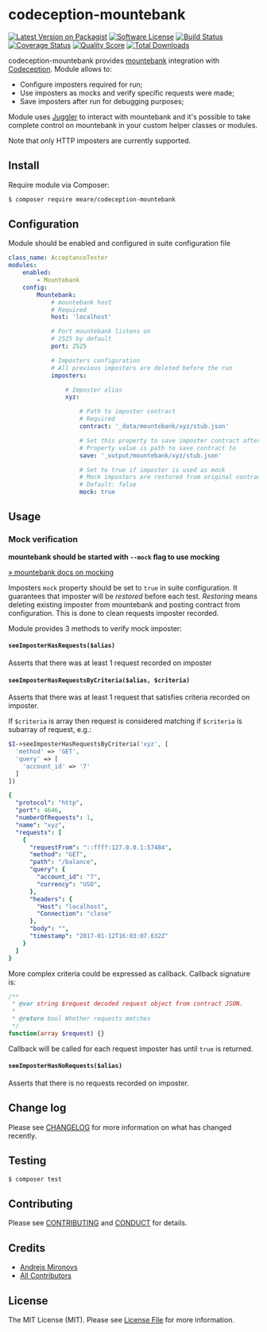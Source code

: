 # codeception-mountebank

[![Latest Version on Packagist][ico-version]][link-packagist]
[![Software License][ico-license]](LICENSE.md)
[![Build Status][ico-travis]][link-travis]
[![Coverage Status][ico-scrutinizer]][link-scrutinizer]
[![Quality Score][ico-code-quality]][link-code-quality]
[![Total Downloads][ico-downloads]][link-downloads]

codeception-mountebank provides [mountebank](http://www.mbtest.org/) integration with [Codeception](http://codeception.com/). Module allows to:

* Configure imposters required for run;
* Use imposters as mocks and verify specific requests were made;
* Save imposters after run for debugging purposes;

Module uses [Juggler](https://github.com/meare/juggler) to interact with mountebank and it's possible to take complete control on mountebank in your custom helper classes or modules.

Note that only HTTP imposters are currently supported.

## Install

Require module via Composer:

``` bash
$ composer require meare/codeception-mountebank
```

## Configuration

Module should be enabled and configured in suite configuration file

``` yaml
class_name: AcceptanceTester
modules:
    enabled:
        - Mountebank
    config:
        Mountebank:
            # mountebank host
            # Required
            host: 'localhost'

            # Port mountebank listens on
            # 2525 by default
            port: 2525

            # Imposters configuration
            # All previous imposters are deleted before the run
            imposters:

                # Imposter alias
                xyz:

                    # Path to imposter contract
                    # Required
                    contract: '_data/mountebank/xyz/stub.json'

                    # Set this property to save imposter contract after tests run
                    # Property value is path to save contract to
                    save: '_output/mountebank/xyz/stub.json'

                    # Set to true if imposter is used as mock
                    # Mock imposters are restored from original contract after each test
                    # Default: false
                    mock: true
```

## Usage

### Mock verification

**mountebank should be started with ``--mock`` flag to use mocking**

[&raquo; mountebank docs on mocking](http://www.mbtest.org/docs/api/mocks)

Imposters ``mock`` property should be set to ``true`` in suite configuration. It guarantees that imposter will be _restored_ before each test. _Restoring_ means deleting existing imposter from mountebank and posting contract from configuration. This is done to clean requests imposter recorded.

Module provides 3 methods to verify mock imposter:
#### ``seeImposterHasRequests($alias)``
Asserts that there was at least 1 request recorded on imposter
#### ``seeImposterHasRequestsByCriteria($alias, $criteria)``
Asserts that there was at least 1 request that satisfies criteria recorded on imposter.

If ``$criteria`` is array then request is considered matching if ``$criteria`` is subarray of request, e.g.:

``` php
$I->seeImposterHasRequestsByCriteria('xyz', [
  'method' => 'GET',
  'query' => [
    'account_id' => '7'
  ]
])
```

``` yaml
{
  "protocol": "http",
  "port": 4646,
  "numberOfRequests": 1,
  "name": "xyz",
  "requests": [
    {
      "requestFrom": "::ffff:127.0.0.1:57484",
      "method": "GET",
      "path": "/balance",
      "query": {
        "account_id": "7",
        "currency": "USD",
      },
      "headers": {
        "Host": "localhost",
        "Connection": "close"
      },
      "body": "",
      "timestamp": "2017-01-12T16:03:07.632Z"
    }
  ]
}

```

More complex criteria could be expressed as callback. Callback signature is:
```php
/**
 * @var string $request decoded request object from contract JSON.
 *
 * @return bool Whether requests metches
 */
function(array $request) {}
```
Callback will be called for each request imposter has until ``true`` is returned.

#### ``seeImposterHasNoRequests($alias)``
Asserts that there is no requests recorded on imposter.

## Change log

Please see [CHANGELOG](CHANGELOG.md) for more information on what has changed recently.

## Testing

``` bash
$ composer test
```

## Contributing

Please see [CONTRIBUTING](CONTRIBUTING.md) and [CONDUCT](CONDUCT.md) for details.

## Credits

- [Andrejs Mironovs][link-author]
- [All Contributors][link-contributors]

## License

The MIT License (MIT). Please see [License File](LICENSE.md) for more information.

[ico-version]: https://img.shields.io/packagist/v/meare/codeception-mountebank.svg?style=flat-square
[ico-license]: https://img.shields.io/badge/license-MIT-brightgreen.svg?style=flat-square
[ico-travis]: https://img.shields.io/travis/meare/codeception-mountebank/master.svg?style=flat-square
[ico-scrutinizer]: https://img.shields.io/scrutinizer/coverage/g/meare/codeception-mountebank.svg?style=flat-square
[ico-code-quality]: https://img.shields.io/scrutinizer/g/meare/codeception-mountebank.svg?style=flat-square
[ico-downloads]: https://img.shields.io/packagist/dt/meare/codeception-mountebank.svg?style=flat-square

[link-packagist]: https://packagist.org/packages/meare/codeception-mountebank
[link-travis]: https://travis-ci.org/meare/codeception-mountebank
[link-scrutinizer]: https://scrutinizer-ci.com/g/meare/codeception-mountebank/code-structure
[link-code-quality]: https://scrutinizer-ci.com/g/meare/codeception-mountebank
[link-downloads]: https://packagist.org/packages/meare/codeception-mountebank
[link-author]: https://github.com/meare
[link-contributors]: ../../contributors
